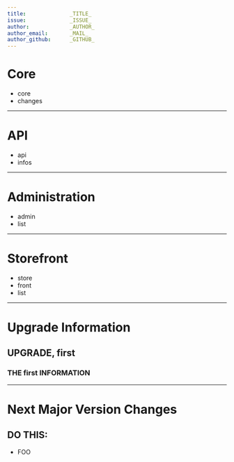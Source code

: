 ```yaml
---
title:              _TITLE_
issue:              _ISSUE_
author:             _AUTHOR_
author_email:       _MAIL_
author_github:      _GITHUB_
---
```

# Core
* core
* changes
___
# API
* api
* infos
___
# Administration
* admin
* list
___
# Storefront
* store
* front
* list
___
# Upgrade Information

## UPGRADE, first
### THE first INFORMATION
___
# Next Major Version Changes

## DO THIS:

* FOO
